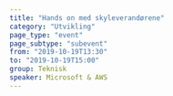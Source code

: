 ```yaml
---
title: "Hands on med skyleverandørene"
category: "Utvikling"
page_type: "event"
page_subtype: "subevent"
from: "2019-10-19T13:30"
to: "2019-10-19T15:00"
group: Teknisk
speaker: Microsoft & AWS
---
```


